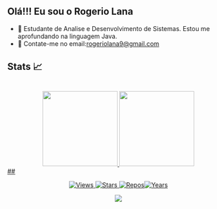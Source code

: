 ## Olá!!! Eu sou o Rogerio Lana


- 🌱 Estudante de Analise e Desenvolvimento de Sistemas. 
Estou me aprofundando na linguagem Java. 
- 💬 Contate-me no email:rogeriolana9@gmail.com


## Stats 📈
<div align="center" style="display: inline_block"><br>
<a href="https://github.com/rogeriolana">
<img height="170em" src="https://github-readme-stats.vercel.app/api?username=rogeriolana&show_icons=true&theme=neon&include_all_commits=true&count_private=true"/>
  
<a href="https://github.com/rogeriolana">
<img height="170em" src="https://github-readme-stats.vercel.app/api/top-langs/?username=rogeriolana&hide=html&layout=compact&theme=neon">
</div>
##
<p align="center">
  <img src="https://komarev.com/ghpvc/?username=roeriolana&label=Views" alt="Views">
  <img alt="Stars" src="https://img.shields.io/github/stars/rogeriolana?label=Stars">
  <img src="https://badges.pufler.dev/repos/rogeriolana" alt="Repos"><img src="https://badges.pufler.dev/years/rogeriolana" alt="Years">
</p>

<div align="center">
  <img src="https://media3.giphy.com/media/qgQUggAC3Pfv687qPC/giphy.gif">
</div>
